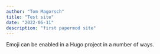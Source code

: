 ```yaml
---
author: "Tom Magorsch"
title: "Test site"
date: "2022-06-11"
description: "first papermod site"
---
```


Emoji can be enabled in a Hugo project in a number of ways.
